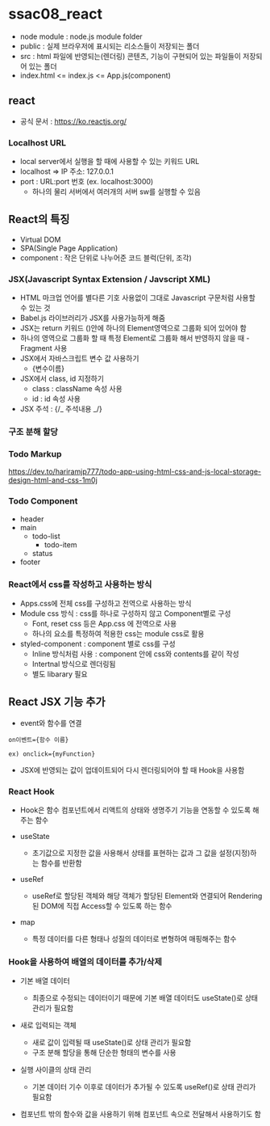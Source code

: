 # ssac08_react

-   node module : node.js module folder
-   public : 실제 브라우저에 표시되는 리소스들이 저장되는 폴더
-   src : html 파일에 반영되는(렌더링) 콘텐츠, 기능이 구현되어 있는 파일들이 저장되어 있는 폴더
-   index.html <= index.js <= App.js(component)

## react

-   공식 문서 : https://ko.reactjs.org/

### Localhost URL

-   local server에서 실행을 할 때에 사용할 수 있는 키워드 URL
-   localhost => IP 주소: 127.0.0.1
-   port : URL:port 번호 (ex. localhost:3000)
    -   하나의 물리 서버에서 여러개의 서버 sw를 실행할 수 있음

## React의 특징

-   Virtual DOM
-   SPA(Single Page Application)
-   component : 작은 단위로 나누어준 코드 블럭(단위, 조각)

### JSX(Javascript Syntax Extension / Javscript XML)

-   HTML 마크업 언어를 별다른 기호 사용없이 그대로 Javascript 구문처럼 사용할 수 있는 것
-   Babel.js 라이브러리가 JSX를 사용가능하게 해줌
-   JSX는 return 키워드 ()안에 하나의 Element영역으로 그룹화 되어 있어야 함
-   하나의 영역으로 그룹화 할 때 특정 Element로 그룹화 해서 반영하지 않을 때 - Fragment 사용
-   JSX에서 자바스크립트 변수 값 사용하기
    -   {변수이름}
-   JSX에서 class, id 지정하기
    -   class : className 속성 사용
    -   id : id 속성 사용
-   JSX 주석 : {/_ 주석내용 _/}

### 구조 분해 할당

### Todo Markup

https://dev.to/hariramjp777/todo-app-using-html-css-and-js-local-storage-design-html-and-css-1m0j

### Todo Component

-   header
-   main
    -   todo-list
        -   todo-item
    -   status
-   footer

### React에서 css를 작성하고 사용하는 방식

-   Apps.css에 전체 css를 구성하고 전역으로 사용하는 방식
-   Module css 방식 : css를 하나로 구성하지 않고 Component별로 구성
    -   Font, reset css 등은 App.css 에 전역으로 사용
    -   하나의 요소를 특정하여 적용한 css는 module css로 활용
-   styled-component : component 별로 css를 구성
    -   Inline 방식처럼 사용 : component 안에 css와 contents를 같이 작성
    -   Intertnal 방식으로 렌더링됨
    -   별도 libarary 필요

## React JSX 기능 추가

-   event와 함수를 연결

```
on이벤트={함수 이름}

ex) onclick={myFunction}
```

-   JSX에 반영되는 값이 업데이트되어 다시 렌더링되어야 할 때 Hook을 사용함

### React Hook

-   Hook은 함수 컴포넌트에서 리액트의 상태와 생명주기 기능을 연동할 수 있도록 해주는 함수

-   useState

    -   초기값으로 지정한 값을 사용해서 상태를 표현하는 값과 그 값을 설정(지정)하는 함수를 반환함

-   useRef

    -   useRef로 할당된 객체와 해당 객체가 할당된 Element와 연결되어 Rendering된 DOM에 직접 Access할 수 있도록 하는 함수

-   map
    -   특정 데이터를 다른 형태나 성질의 데이터로 변형하여 매핑해주는 함수

### Hook을 사용하여 배열의 데이터를 추가/삭제

-   기본 배열 데이터

    -   최종으로 수정되는 데이터이기 때문에 기본 배열 데이터도 useState()로 상태 관리가 필요함

-   새로 입력되는 객체

    -   새로 값이 입력될 때 useState()로 상태 관리가 필요함
    -   구조 분해 할당을 통해 단순한 형태의 변수를 사용

-   실행 사이클의 상태 관리

    -   기본 데이터 기수 이후로 데이터가 추가될 수 있도록 useRef()로 상태 관리가 필요함

-   컴포넌트 밖의 함수와 값을 사용하기 위해 컴포넌트 속으로 전달해서 사용하기도 함
